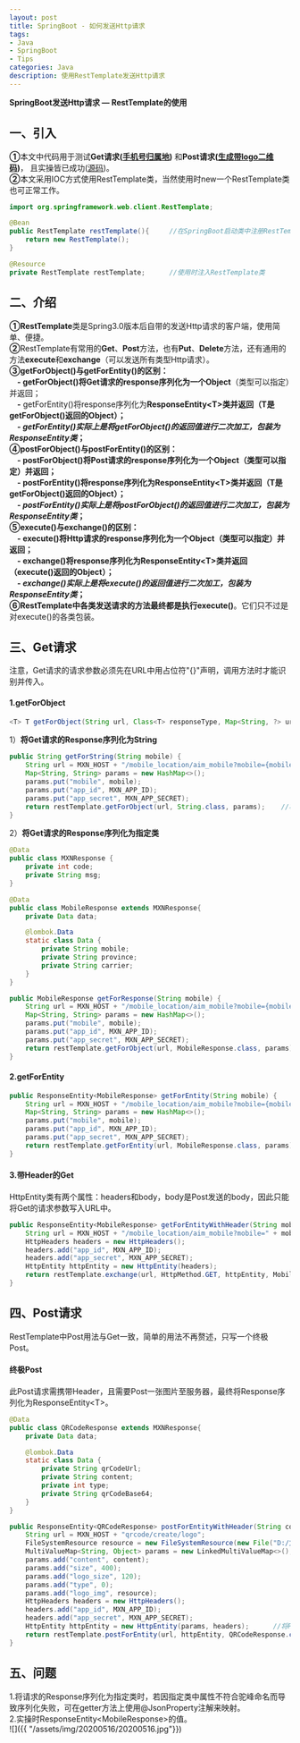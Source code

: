```yaml
---
layout: post
title: SpringBoot - 如何发送Http请求
tags:
- Java 
- SpringBoot 
- Tips
categories: Java
description: 使用RestTemplate发送Http请求
---  
```

**SpringBoot发送Http请求 — RestTemplate的使用**

<!-- more -->
## 一、引入
**①**本文中代码用于测试**Get请求([手机号归属地](https://github.com/MZCretin/RollToolsApi#%E6%89%8B%E6%9C%BA%E5%8F%B7%E7%A0%81%E5%BD%92%E5%B1%9E%E5%9C%B0%E6%9F%A5%E8%AF%A2))**
和**Post请求([生成带logo二维码](https://github.com/MZCretin/RollToolsApi#%E5%85%AB%E7%94%9F%E6%88%90%E4%BA%8C%E7%BB%B4%E7%A0%81))**，
且实操皆已成功([源码](https://github.com/memorate/SpringBootResearch/blob/master/SpringBootMybatis/src/main/java/anchor/mybatis/service/CommonService.java))。  
**②**本文采用IOC方式使用RestTemplate类，当然使用时new一个RestTemplate类也可正常工作。
```java
import org.springframework.web.client.RestTemplate;

@Bean
public RestTemplate restTemplate(){     //在SpringBoot启动类中注册RestTemplate
    return new RestTemplate();
}
```
```java
@Resource
private RestTemplate restTemplate;      //使用时注入RestTemplate类
```
## 二、介绍
**①RestTemplate**类是Spring3.0版本后自带的发送Http请求的客户端，使用简单、便捷。    
**②**RestTemplate有常用的**Get**、**Post**方法，也有**Put**、**Delete**方法，还有通用的方法**execute**和**exchange**（可以发送所有类型Http请求）。  
**③getForObject()**与**getForEntity()**的区别：  
　**-** getForObject()将Get请求的response序列化为一个**Object**（类型可以指定）并返回；  
　**-** getForEntity()将response序列化为**ResponseEntity\<T>**类并返回（T是getForObject()返回的Object）；  
　**-** ***getForEntity()实际上是将getForObject()的返回值进行二次加工，包装为ResponseEntity类***；  
**④postForObject()**与**postForEntity()**的区别：  
　**-** postForObject()将Post请求的response序列化为一个**Object**（类型可以指定）并返回；  
　**-** postForEntity()将response序列化为**ResponseEntity\<T>**类并返回（T是getForObject()返回的Object）；  
　**-** ***postForEntity()实际上是将postForObject()的返回值进行二次加工，包装为ResponseEntity类***；  
**⑤execute()**与**exchange()**的区别：  
　**-** execute()将Http请求的response序列化为一个**Object**（类型可以指定）并返回；  
　**-** exchange()将response序列化为**ResponseEntity\<T>**类并返回（execute()返回的Object）；  
　**-** ***exchange()实际上是将execute()的返回值进行二次加工，包装为ResponseEntity类***；  
**⑥**RestTemplate中各类发送请求的方法**最终都是执行execute()**。它们只不过是对execute()的各类包装。
## 三、Get请求
注意，Get请求的请求参数必须先在URL中用占位符"{}"声明，调用方法时才能识别并传入。
#### 1.getForObject
```java
<T> T getForObject(String url, Class<T> responseType, Map<String, ?> uriVariables) throws RestClientException;
```
1）**将Get请求的Response序列化为String**
```java
public String getForString(String mobile) {
    String url = MXN_HOST + "/mobile_location/aim_mobile?mobile={mobile}&app_id={app_id}&app_secret={app_secret}";    //声明请求参数
    Map<String, String> params = new HashMap<>();
    params.put("mobile", mobile);
    params.put("app_id", MXN_APP_ID);
    params.put("app_secret", MXN_APP_SECRET);
    return restTemplate.getForObject(url, String.class, params);    //将请求的response序列化为String类
}
```
2）**将Get请求的Response序列化为指定类**
```java
@Data
public class MXNResponse {
    private int code;
    private String msg;
}
```
```java
@Data
public class MobileResponse extends MXNResponse{
    private Data data;

    @lombok.Data
    static class Data {
        private String mobile;
        private String province;
        private String carrier;
    }
}
```
```java
public MobileResponse getForResponse(String mobile) {
    String url = MXN_HOST + "/mobile_location/aim_mobile?mobile={mobile}&app_id={app_id}&app_secret={app_secret}";
    Map<String, String> params = new HashMap<>();
    params.put("mobile", mobile);
    params.put("app_id", MXN_APP_ID);
    params.put("app_secret", MXN_APP_SECRET);
    return restTemplate.getForObject(url, MobileResponse.class, params);    //将请求的response序列化为MobileResponse类
}
```
#### 2.getForEntity
```java
public ResponseEntity<MobileResponse> getForEntity(String mobile) {
    String url = MXN_HOST + "/mobile_location/aim_mobile?mobile={mobile}&app_id={app_id}&app_secret={app_secret}";
    Map<String, String> params = new HashMap<>();
    params.put("mobile", mobile);
    params.put("app_id", MXN_APP_ID);
    params.put("app_secret", MXN_APP_SECRET);
    return restTemplate.getForEntity(url, MobileResponse.class, params);
}
```
#### 3.带Header的Get
HttpEntity类有两个属性：headers和body，body是Post发送的body，因此只能将Get的请求参数写入URL中。
```java
public ResponseEntity<MobileResponse> getForEntityWithHeader(String mobile) {
    String url = MXN_HOST + "/mobile_location/aim_mobile?mobile=" + mobile;      //请求参数写入URL
    HttpHeaders headers = new HttpHeaders();
    headers.add("app_id", MXN_APP_ID);
    headers.add("app_secret", MXN_APP_SECRET);
    HttpEntity httpEntity = new HttpEntity(headers);
    return restTemplate.exchange(url, HttpMethod.GET, httpEntity, MobileResponse.class);
}
```
## 四、Post请求
RestTemplate中Post用法与Get一致，简单的用法不再赘述，只写一个终极Post。
#### 终极Post
此Post请求需携带Header，且需要Post一张图片至服务器，最终将Response序列化为ResponseEntity\<T>。
```java
@Data
public class QRCodeResponse extends MXNResponse{
    private Data data;

    @lombok.Data
    static class Data {
        private String qrCodeUrl;
        private String content;
        private int type;
        private String qrCodeBase64;
    }
}
```
```java
public ResponseEntity<QRCodeResponse> postForEntityWithHeader(String content) {
    String url = MXN_HOST + "qrcode/create/logo";
    FileSystemResource resource = new FileSystemResource(new File("D:/文件/壁纸/cat.png"));
    MultiValueMap<String, Object> params = new LinkedMultiValueMap<>();      //只能是MultiValueMap，不能是Map
    params.add("content", content);
    params.add("size", 400);
    params.add("logo_size", 120);
    params.add("type", 0);
    params.add("logo_img", resource);
    HttpHeaders headers = new HttpHeaders();
    headers.add("app_id", MXN_APP_ID);
    headers.add("app_secret", MXN_APP_SECRET);
    HttpEntity httpEntity = new HttpEntity(params, headers);      //将Post的body和header塞进HttpEntity
    return restTemplate.postForEntity(url, httpEntity, QRCodeResponse.class);
}
```
## 五、问题
1.将请求的Response序列化为指定类时，若因指定类中属性不符合驼峰命名而导致序列化失败，可在getter方法上使用@JsonProperty注解来映射。  
2.实操时ResponseEntity\<MobileResponse>的值。   
![]({{ "/assets/img/20200516/20200516.jpg"}})  
